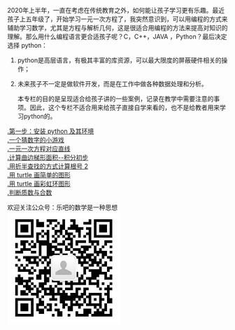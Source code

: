 2020年上半年，一直在考虑在传统教育之外，如何能让孩子学习更有乐趣。最近孩子上五年级了，开始学习一元一次方程了，我突然意识到，可以用编程的方式来辅助学习数学，尤其是方程与解析几何，这是很适合用编程的方法来提高对知识的理解。那么用什么编程语言更合适孩子呢？C，C++，JAVA ，Python？最后决定选择 python：  
1. python是高层语言，有极其丰富的库资源，可以最大限度的屏蔽硬件相关的操作；
1. 未来孩子不一定是做软件开发，而是在工作中做各种数据处理和分析。   



   本专栏的目的是呈现适合给孩子讲的一些案例，记录在教学中需要注意的事项。因此，这个专栏不适合用来给孩子直接自学来看的，也不是给教者用来学习python的。  



[.第一步：安装 python 及其环境](/python_teaching/A0010_anaconda_install/anaconda_install.html)  
[.一个猜数字的小游戏](/python_teaching/A0030_guess_number_game_simple/guess_number_game_simple.html)  
[.一元一次方程对应直线](/python_teaching/A0020_one_var_function_lines/line_functions_draw_one_two_lines.html)   
[.计算曲边梯形面积--积分初步](/python_teaching/A0040_integration_primer_x_squre/integration_primer_x_squre.html )  
[.用折半查找的方式计算根号 2](/python_teaching/A0050_sqrt2_low_mid_high/sqrt2_low_mid_high.html)  
[.用 turtle 画简单的图形](/python_teaching/A0060_turtle_01_simple_drawing/turtle_01_simple_drawing.html)  
[.用 turtle 画彩虹环图形](/python_teaching/A0070_turtle_02_rainbow_benzene/turtle_02_rainbow_benzene.html)  
[.判断质数与合数](/python_teaching/A0080_prime_searching/prime_searching.html)  




欢迎关注公众号：乐吧的数学是一种思想  
![qr code](/python_teaching/qrcode.jpg)


